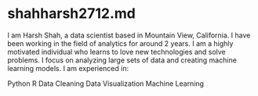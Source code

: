 # shahharsh2712.md

I am Harsh Shah, a data scientist based in Mountain View, California. I have been working in the field of analytics for around 2 years. I am a highly motivated individual who learns to love new technologies and solve problems. I focus on analyzing large sets of data and creating machine learning models. I am experienced in:

Python
R
Data Cleaning
Data Visualization
Machine Learning
